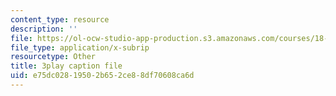 ```yaml
---
content_type: resource
description: ''
file: https://ol-ocw-studio-app-production.s3.amazonaws.com/courses/18-03sc-differential-equations-fall-2011/e75dc02819502b652ce88df70608ca6d_vP-oRQqmeg4.srt
file_type: application/x-subrip
resourcetype: Other
title: 3play caption file
uid: e75dc028-1950-2b65-2ce8-8df70608ca6d
---
```

